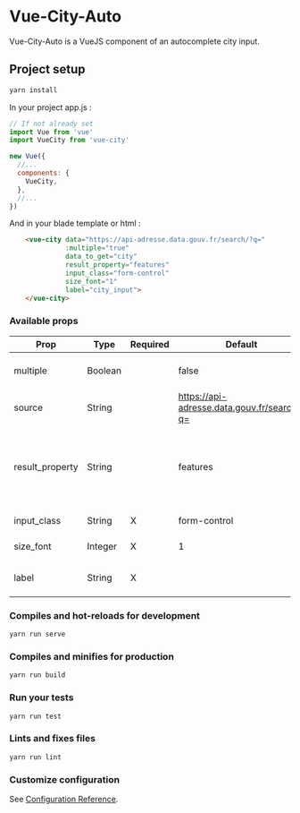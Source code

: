 # Vue-City-Auto

Vue-City-Auto is a VueJS component of an autocomplete city input.

## Project setup
```bash
yarn install
```

In your project app.js : 

```javascript
// If not already set
import Vue from 'vue' 
import VueCity from 'vue-city'

new Vue({
  //...
  components: {
    VueCity,
  },
  //...
})
```

And in your blade template or html : 
```html
    <vue-city data="https://api-adresse.data.gouv.fr/search/?q="
              :multiple="true"
              data_to_get="city"
              result_property="features"
              input_class="form-control"
              size_font="1"
              label="city_input">
    </vue-city>
``` 

### Available props

| Prop                  | Type                        | Required | Default   | Description |
|-----------------------|-----------------------------|----------|-----------|-------------|
| multiple              | Boolean                     |          | false     | for multiple selectable adresses|
| source                | String                      |         | https://api-adresse.data.gouv.fr/search/?q=         | api url to make request to|
| result_property       | String                      |         | features | Based on the API answer object where results are stored|
| input_class          | String                       |    X     |   form-control        | Class of the input|
| size_font          | Integer                       |    X     |   1        | Font size in rem|
| label          | String                       |    X     |           | Name of your hidden input field|



### Compiles and hot-reloads for development
```
yarn run serve
```

### Compiles and minifies for production
```
yarn run build
```

### Run your tests
```
yarn run test
```

### Lints and fixes files
```
yarn run lint
```

### Customize configuration
See [Configuration Reference](https://cli.vuejs.org/config/).




